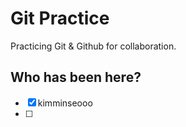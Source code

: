 # Git Practice

Practicing Git &amp; Github for collaboration.

## Who has been here?

- [x] kimminseooo
- [ ]
